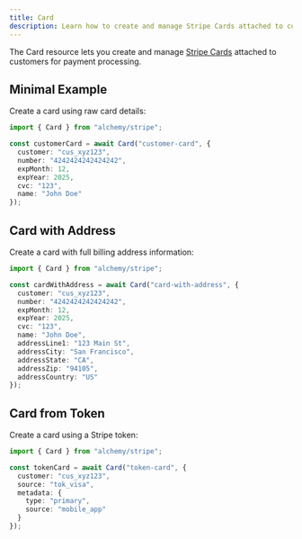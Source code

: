 ```yaml
---
title: Card
description: Learn how to create and manage Stripe Cards attached to customers using Alchemy.
---
```



The Card resource lets you create and manage [Stripe Cards](https://stripe.com/docs/api/cards) attached to customers for payment processing.

## Minimal Example

Create a card using raw card details:

```ts
import { Card } from "alchemy/stripe";

const customerCard = await Card("customer-card", {
  customer: "cus_xyz123",
  number: "4242424242424242",
  expMonth: 12,
  expYear: 2025,
  cvc: "123",
  name: "John Doe"
});
```

## Card with Address

Create a card with full billing address information:

```ts
import { Card } from "alchemy/stripe";

const cardWithAddress = await Card("card-with-address", {
  customer: "cus_xyz123",
  number: "4242424242424242",
  expMonth: 12,
  expYear: 2025,
  cvc: "123",
  name: "John Doe",
  addressLine1: "123 Main St",
  addressCity: "San Francisco",
  addressState: "CA",
  addressZip: "94105",
  addressCountry: "US"
});
```

## Card from Token

Create a card using a Stripe token:

```ts
import { Card } from "alchemy/stripe";

const tokenCard = await Card("token-card", {
  customer: "cus_xyz123",
  source: "tok_visa",
  metadata: {
    type: "primary",
    source: "mobile_app"
  }
});
```
